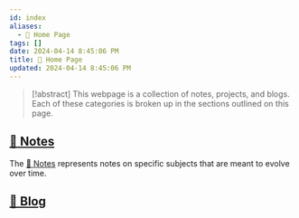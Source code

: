 ```yaml
---
id: index
aliases:
  - 🏡 Home Page
tags: []
date: 2024-04-14 8:45:06 PM
title: 🏡 Home Page
updated: 2024-04-14 8:45:06 PM
---
```


> [!abstract]
> This webpage is a collection of notes, projects, and blogs. Each of these categories is broken up in the sections outlined on this page.


## [📝 Notes](notes.md)

The [📝 Notes](notes.md) represents notes on specific subjects that are meant to evolve over time. 

## [📜 Blog](blog.md)
